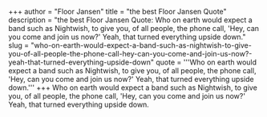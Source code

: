 +++
author = "Floor Jansen"
title = "the best Floor Jansen Quote"
description = "the best Floor Jansen Quote: Who on earth would expect a band such as Nightwish, to give you, of all people, the phone call, 'Hey, can you come and join us now?' Yeah, that turned everything upside down."
slug = "who-on-earth-would-expect-a-band-such-as-nightwish-to-give-you-of-all-people-the-phone-call-hey-can-you-come-and-join-us-now?-yeah-that-turned-everything-upside-down"
quote = '''Who on earth would expect a band such as Nightwish, to give you, of all people, the phone call, 'Hey, can you come and join us now?' Yeah, that turned everything upside down.'''
+++
Who on earth would expect a band such as Nightwish, to give you, of all people, the phone call, 'Hey, can you come and join us now?' Yeah, that turned everything upside down.
